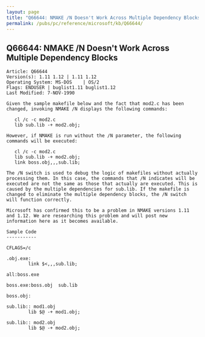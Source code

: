 ```yaml
---
layout: page
title: "Q66644: NMAKE /N Doesn't Work Across Multiple Dependency Blocks"
permalink: /pubs/pc/reference/microsoft/kb/Q66644/
---
```


## Q66644: NMAKE /N Doesn't Work Across Multiple Dependency Blocks

	Article: Q66644
	Version(s): 1.11 1.12 | 1.11 1.12
	Operating System: MS-DOS    | OS/2
	Flags: ENDUSER | buglist1.11 buglist1.12
	Last Modified: 7-NOV-1990
	
	Given the sample makefile below and the fact that mod2.c has been
	changed, invoking NMAKE /N displays the following commands:
	
	   cl /c -c mod2.c
	   lib sub.lib -+ mod2.obj;
	
	However, if NMAKE is run without the /N parameter, the following
	commands will be executed:
	
	   cl /c -c mod2.c
	   lib sub.lib -+ mod2.obj;
	   link boss.obj,,,sub.lib;
	
	The /N switch is used to debug the logic of makefiles without actually
	processing them. In this case, the commands that /N indicates will be
	executed are not the same as those that actually are executed. This is
	caused by the multiple dependencies for sub.lib. If the makefile is
	changed to eliminate the multiple dependency blocks, the /N switch
	will function correctly.
	
	Microsoft has confirmed this to be a problem in NMAKE versions 1.11
	and 1.12. We are researching this problem and will post new
	information here as it becomes available.
	
	Sample Code
	-----------
	
	CFLAGS=/c
	
	.obj.exe:
	        link $<,,,sub.lib;
	
	all:boss.exe
	
	boss.exe:boss.obj  sub.lib
	
	boss.obj:
	
	sub.lib:: mod1.obj
	        lib $@ -+ mod1.obj;
	
	sub.lib:: mod2.obj
	        lib $@ -+ mod2.obj;
